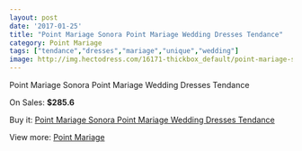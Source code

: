 ```yaml
---
layout: post
date: '2017-01-25'
title: "Point Mariage Sonora Point Mariage Wedding Dresses Tendance"
category: Point Mariage
tags: ["tendance","dresses","mariage","unique","wedding"]
image: http://img.hectodress.com/16171-thickbox_default/point-mariage-sonora-point-mariage-wedding-dresses-tendance.jpg
---
```

Point Mariage Sonora Point Mariage Wedding Dresses Tendance

On Sales: **$285.6**
<a href="https://www.hectodress.com/point-mariage/7875-point-mariage-sonora-point-mariage-wedding-dresses-tendance.html"><amp-img layout="responsive" width="600" height="600" src="//img.hectodress.com/16171-thickbox_default/point-mariage-sonora-point-mariage-wedding-dresses-tendance.jpg" alt="Point Mariage Sonora Point Mariage Wedding Dresses Tendance 0" /></a>
<a href="https://www.hectodress.com/point-mariage/7875-point-mariage-sonora-point-mariage-wedding-dresses-tendance.html"><amp-img layout="responsive" width="600" height="600" src="//img.hectodress.com/16172-thickbox_default/point-mariage-sonora-point-mariage-wedding-dresses-tendance.jpg" alt="Point Mariage Sonora Point Mariage Wedding Dresses Tendance 1" /></a>

Buy it: [Point Mariage Sonora Point Mariage Wedding Dresses Tendance](https://www.hectodress.com/point-mariage/7875-point-mariage-sonora-point-mariage-wedding-dresses-tendance.html "Point Mariage Sonora Point Mariage Wedding Dresses Tendance")

View more: [Point Mariage](https://www.hectodress.com/138-point-mariage "Point Mariage")